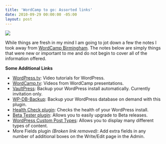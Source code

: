 ```yaml
---
title: 'WordCamp to go: Assorted links'
date: 2010-09-29 00:00:00 -05:00
layout: post
---
```


![](/assets/images/wordcamp-in-a-box.jpg)

While things are fresh in my mind I am going to jot down a few the notes I took away from [WordCamp Birmingham](http://wordcampbirmingham.org/). The notes below are simply things that were new or important to me and do not begin to cover all of the information offered.

**Some Additional Links**

- [WordPress.tv](http://wordpress.tv/): Video tutorials for WordPress.
- [WordCamp.tv](http://wordpress.tv/category/wordcamptv/): Videos from WordCamp presentations.
- [VaultPress](http://www.vaultpress.com/): Backup your WordPress install automatically. Currently invitation only.
- [WP-DB-Backup](http://wordpress.org/extend/plugins/wp-db-backup/): Backup your WordPress database on demand with this plugin.
- [Health Check plugin](http://wordpress.org/extend/plugins/health-check/): Checks the health of your WordPress install.
- [Beta Tester plugin](http://wordpress.org/extend/plugins/wordpress-beta-tester/): Allows you to easily upgrade to Beta releases.
- [WordPress Custom Post Types](http://codex.wordpress.org/Custom_Post_Types): Allows you to display many different types of content.
- More Fields plugin _(Broken link removed)_: Add extra fields in any number of additional boxes on the Write/Edit page in the Admin.
